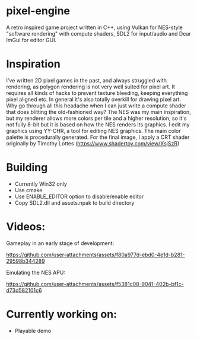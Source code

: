 # pixel-engine

A retro inspired game project written in C++, using Vulkan for NES-style "software rendering" with compute shaders, SDL2 for input/audio and Dear ImGui for editor GUI.

# Inspiration
I've written 2D pixel games in the past, and always struggled with rendering, as polygon rendering is not very well suited for pixel art. It requires all kinds of hacks to prevent texture bleeding, keeping everything pixel aligned etc. In general it's also totally overkill for drawing pixel art. Why go through all this headache when I can just write a compute shader that does blitting the old-fashioned way? The NES was my main inspiration, but my renderer allows more colors per tile and a higher resolution, so it's not fully 8-bit but it is based on how the NES renders its graphics. I edit my graphics using YY-CHR, a tool for editing NES graphics. The main color palette is procedurally generated.
For the final image, I apply a CRT shader originally by Timothy Lottes (https://www.shadertoy.com/view/XsjSzR)

# Building
- Currently Win32 only
- Use cmake
- Use ENABLE_EDITOR option to disable/enable editor
- Copy SDL2.dll and assets.npak to build directory

# Videos:

Gameplay in an early stage of development:

https://github.com/user-attachments/assets/f80a977d-ebd0-4e1d-b281-29598b344289

Emulating the NES APU:

https://github.com/user-attachments/assets/f5381c08-9041-402b-bf1c-d73d582101c6




# Currently working on:
- Playable demo
